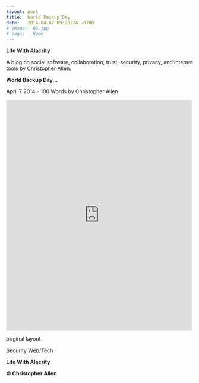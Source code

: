 ```yaml
---
layout: post
title:  World Backup Day
date:   2014-04-07 09:20:24 -0700
# image:  02.jpg
# tags:   Home
---
```



**Life With Alacrity**

A blog on social software, collaboration, trust, security, privacy, and internet tools by Christopher Allen.


**World Backup Day...**

April 7 2014 - 100 Words
by Christopher Allen

<iframe src="https://www.facebook.com/plugins/post.php?href=https%3A%2F%2Fwww.facebook.com%2FChristopherRayAllen%2Fposts%2F10152336490525540&show_text=true&width=500" width="500" height="622" style="border:none;overflow:hidden" scrolling="no" frameborder="0" allowfullscreen="true" allow="autoplay; clipboard-write; encrypted-media; picture-in-picture; web-share"></iframe>

original layout

Security Web/Tech

**Life With Alacrity**

**© Christopher Allen**



